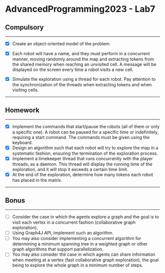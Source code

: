 # AdvancedProgramming2023 - Lab7

## Compulsory

---

- [x] Create an object-oriented model of the problem.
- [x] Each robot will have a name, and they must perform in a concurrent manner, moving randomly around the map and extracting tokens from the shared memory when reaching an unvisited cell.
  A message will be displayed on the screen every time a robot visits a new cell.
- [x] Simulate the exploration using a thread for each robot.
  Pay attention to the synchronization of the threads when extracting tokens and when visiting cells.


---

## Homework

---

- [x] Implement the commands that start/pause the robots (all of them or only a specific one). A robot can be paused for a specific time or indefinitely, requiring a start command.
  The commands must be given using the keyboard.
- [x] Design an algorithm such that each robot will try to explore the map in a systematic fashion, ensuring the termination of the exploration process.
- [x] Implement a timekeeper thread that runs concurrently with the player threads, as a daemon. This thread will display the running time of the exploration, and it will stop it exceeds a certain time limit.
- [x] At the end of the exploration, determine how many tokens each robot has placed in the matrix.

---

## Bonus

---

- [ ] Consider the case in which the agents explore a graph and the goal is to visit each vertex in a concurrent fashion (collaborative graph exploration).
- [ ] Using Graph4J API, implement such an algorithm.
- [ ] You may also consider implementing a concurrent algorithm for determining a minimum spanning tree in a weighted graph or other graph algorithms that support parallelization.
- [ ] You may also consider the case in which agents can share information when meeting at a vertex (fast collaborative graph exploration), the goal being to explore the whole graph in a minimum number of steps.